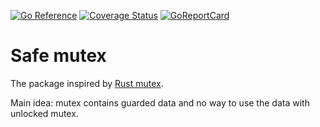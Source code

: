 [![Go Reference](https://pkg.go.dev/badge/github.com/rekby/safe-mutex.svg)](https://pkg.go.dev/github.com/rekby/safe-mutex)
[![Coverage Status](https://coveralls.io/repos/github/rekby/safe-mutex/badge.svg?branch=master)](https://coveralls.io/github/rekby/safe-mutex?branch=master)
[![GoReportCard](https://goreportcard.com/badge/github.com/rekby/safe-mutex)](https://goreportcard.com/report/github.com/rekby/safe-mutex)

# Safe mutex

The package inspired by [Rust mutex](https://doc.rust-lang.org/std/sync/struct.Mutex.html). 

Main idea: mutex contains guarded data and no way to use the data with unlocked mutex.

